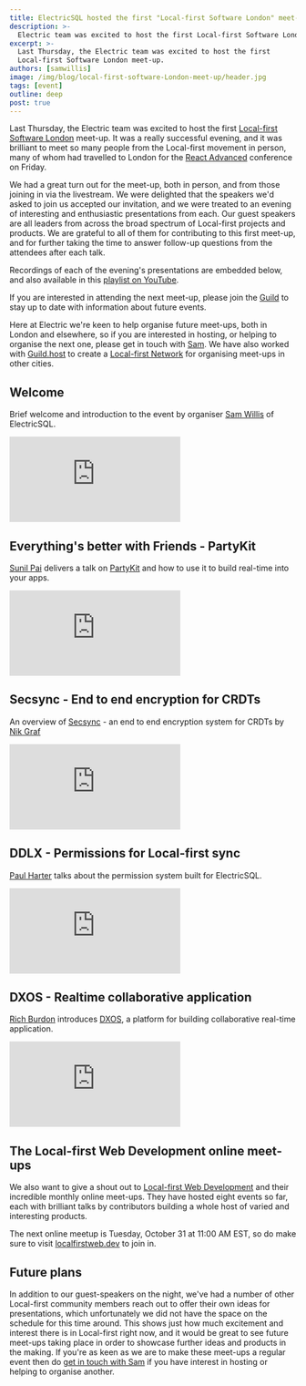 ```yaml
---
title: ElectricSQL hosted the first "Local-first Software London" meet-up
description: >-
  Electric team was excited to host the first Local-first Software London meet-up. Watch the recordings of the talks.
excerpt: >-
  Last Thursday, the Electric team was excited to host the first
  Local-first Software London meet-up.
authors: [samwillis]
image: /img/blog/local-first-software-London-meet-up/header.jpg
tags: [event]
outline: deep
post: true
---
```


Last Thursday, the Electric team was excited to host the first [Local-first Software London](https://guild.host/local-first-software-london/events) meet-up. It was a really successful evening, and it was brilliant to meet so many people from the Local-first movement in person, many of whom had travelled to London for the [React Advanced](https://reactadvanced.com) conference on Friday.

We had a great turn out for the meet-up, both in person, and from those joining in via the livestream. We were delighted that the speakers we'd asked to join us accepted our invitation, and we were treated to an evening of interesting and enthusiastic presentations from each. Our guest speakers are all leaders from across the broad spectrum of Local-first projects and products. We are grateful to all of them for contributing to this first meet-up, and for further taking the time to answer follow-up questions from the attendees after each talk.  

Recordings of each of the evening's presentations  are embedded below, and also available in this [playlist on YouTube](https://www.youtube.com/playlist?list=PL_BU3cf65mE_mT3QJPUIaj2Msw0Itt6Od).

If you are interested  in attending the next meet-up, please join the [Guild](https://guild.host/local-first-software-london) to stay up to date with information about future events.

Here at Electric we're keen to help organise future meet-ups, both in London and elsewhere, so if you are interested in hosting, or helping to organise the next one, please get in touch with [Sam](mailto:sam@emectric-sql.com). We have also worked with [Guild.host](https://guild.host) to create a [Local-first Network](https://guild.host/local-first-software-london/network) for organising meet-ups in other cities.

## Welcome

Brief welcome and introduction to the event by organiser [Sam Willis](https://twitter.com/samwillis) of ElectricSQL.

<div class="pb-4">
  <div class="card mt-4">
    <div class="embed-container w-100 max-w-md">
      <iframe src="https://www.youtube.com/embed/yy17Zn7UhOY?showinfo=0&list=PL_BU3cf65mE_mT3QJPUIaj2Msw0Itt6Od"
          frameborder="0"
          allow="encrypted-media; picture-in-picture"
          allowfullscreen>
      </iframe>
    </div>
  </div>
</div>

## Everything's better with Friends - PartyKit

[Sunil Pai](https://twitter.com/threepointone) delivers a talk on [PartyKit](http://partykit.io) and how to use it to build real-time into your apps.

<div class="pb-4">
  <div class="card mt-4">
    <div class="embed-container w-100 max-w-md">
      <iframe src="https://www.youtube.com/embed/xusQ4Rwyfos?showinfo=0&list=PL_BU3cf65mE_mT3QJPUIaj2Msw0Itt6Od"
          frameborder="0"
          allow="encrypted-media; picture-in-picture"
          allowfullscreen>
      </iframe>
    </div>
  </div>
</div>

## Secsync - End to end encryption for CRDTs

An overview of [Secsync](https://github.com/serenity-kit/secsync) -  an end to end encryption system for CRDTs by [Nik Graf](https://twitter.com/nikgraf)

<div class="pb-4">
  <div class="card mt-4">
    <div class="embed-container w-100 max-w-md">
      <iframe src="https://www.youtube.com/embed/dCGpD8F4isw?showinfo=0&list=PL_BU3cf65mE_mT3QJPUIaj2Msw0Itt6Od"
          frameborder="0"
          allow="encrypted-media; picture-in-picture"
          allowfullscreen>
      </iframe>
    </div>
  </div>
</div>

## DDLX - Permissions for Local-first sync

[Paul Harter](https://twitter.com/paulharter)  talks about the permission system built for ElectricSQL.

<div class="pb-4">
  <div class="card mt-4">
    <div class="embed-container w-100 max-w-md">
      <iframe src="https://www.youtube.com/embed/UQMOnKdO1O0?showinfo=0&list=PL_BU3cf65mE_mT3QJPUIaj2Msw0Itt6Od"
          frameborder="0"
          allow="encrypted-media; picture-in-picture"
          allowfullscreen>
      </iframe>
    </div>
  </div>
</div>

## DXOS - Realtime collaborative application

[Rich Burdon](https://twitter.com/richburdon) introduces [DXOS](https://dxos.org), a platform for building collaborative real-time application.

<div class="pb-4">
  <div class="card mt-4">
    <div class="embed-container w-100 max-w-md">
      <iframe src="https://www.youtube.com/embed/cYWMUdS71OQ?showinfo=0&list=PL_BU3cf65mE_mT3QJPUIaj2Msw0Itt6Od"
          frameborder="0"
          allow="encrypted-media; picture-in-picture"
          allowfullscreen>
      </iframe>
    </div>
  </div>
</div>

## The Local-first Web Development online meet-ups

We also want to give a shout out to [Local-first Web Development](https://localfirstweb.dev) and their incredible monthly online meet-ups. They have hosted eight events so far, each with brilliant talks by contributors building a whole host of varied and interesting products.

The next online meetup is Tuesday, October 31 at 11:00 AM EST, so do make sure to visit [localfirstweb.dev](https://localfirstweb.dev) to join in.

## Future plans

In addition to our guest-speakers on the night, we've had a number of other Local-first community members reach out to offer their own ideas for presentations, which unfortunately we did not have the space on the schedule for this time around. This shows just how much excitement and interest there is in Local-first right now, and it would be great to see future meet-ups taking place in order to showcase further ideas and products in the making. If you're as keen as we are to make these meet-ups a regular event then do [get in touch with Sam](mailto:sam@emectric-sql.com) if you have interest in hosting or helping to organise another.